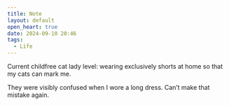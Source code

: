 ```yaml
---
title: Note
layout: default
open_heart: true
date: 2024-09-10 20:46
tags:
  - Life
---
```


Current childfree cat lady level: wearing exclusively shorts at home so that my cats can mark me. 

They were visibly confused when I wore a long dress. Can’t make that mistake again.
